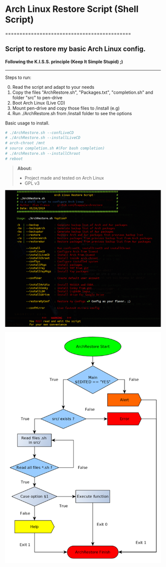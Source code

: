 # Arch Linux Restore Script (Shell Script)
============================================

## Script to restore my basic Arch Linux config.
#### Following the K.I.S.S. principle (Keep It Simple Stupid) ;)
--------------------------------------------------------------------------
Steps to run:

0. Read the script and adapt to your needs
1. Copy the files "ArchRestore.sh", "Packages.txt", "completion.sh" and folder "src" to pen-drive
2. Boot Arch Linux (Live CD)
3. Mount pen-drive and copy those files to /install (e.g)
4. Run ./ArchRestore.sh from /install folder to see the options

Basic usage to install.

```sh
# ./ArchRestore.sh --confLiveCD
# ./ArchRestore.sh --installLiveCD
# arch-chroot /mnt
# source completion.sh #(For bash completion)
# ./ArchRestore.sh --installChroot
# reboot 
```

> **About:**
> 
>- Project made and tested on Arch Linux
>- GPL v3
>

![](prog.gif)

![](basicflowchart.png)
